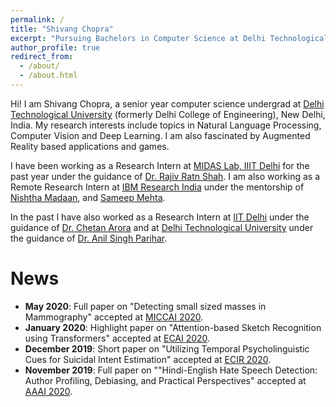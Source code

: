 ```yaml
---
permalink: /
title: "Shivang Chopra"
excerpt: "Pursuing Bachelors in Computer Science at Delhi Technological University, New Delhi, India."
author_profile: true
redirect_from:
  - /about/
  - /about.html
---
```


Hi! I am Shivang Chopra, a senior year computer science undergrad at [Delhi Technological University](www.dtu.ac.in) (formerly Delhi College of Engineering), New Delhi, India. My research interests include topics in Natural Language Processing, Computer Vision and Deep Learning. I am also fascinated by Augmented Reality based applications and games.

I have been working as a Research Intern at [MIDAS Lab, IIIT Delhi](http://midas.iiitd.edu.in/) for the past year under the guidance of [Dr. Rajiv Ratn Shah](https://www.iiitd.ac.in/rajivratn). I am also working as a Remote Research Intern at [IBM Research India](https://www.research.ibm.com/labs/india/) under the mentorship of [Nishtha Madaan](https://researcher.watson.ibm.com/researcher/view.php?person=in-nishthamadaan), and [Sameep Mehta](https://researcher.watson.ibm.com/researcher/view.php?person=in-sameepmehta).

In the past I have also worked as a Research Intern at [IIT Delhi](https://home.iitd.ac.in/) under the guidance of [Dr. Chetan Arora](https://www.cse.iitd.ac.in/~chetan/) and at [Delhi Technological University](http://dtu.ac.in/) under the guidance of [Dr. Anil Singh Parihar](http://www.dtu.ac.in/Web/Departments/CSE/faculty/anilsparihar.php).



News
======
* **May 2020**: Full paper on "Detecting small sized masses in Mammography" accepted at [MICCAI 2020](https://www.miccai2020.org/en/).
* **January 2020**: Highlight paper on "Attention-based Sketch Recognition using Transformers" accepted at [ECAI 2020](http://ecai2020.eu/).
* **December 2019**: Short paper on "Utilizing Temporal Psycholinguistic Cues for Suicidal Intent Estimation" accepted at [ECIR 2020](https://ecir2020.org/).
* **November 2019**: Full paper on ""Hindi-English Hate Speech Detection: Author Profiling, Debiasing, and Practical Perspectives" accepted at [AAAI 2020](https://aaai.org/Conferences/AAAI-20/).
